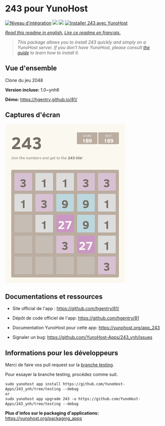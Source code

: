 # 243 pour YunoHost

[![Niveau d'intégration](https://dash.yunohost.org/integration/243.svg)](https://dash.yunohost.org/appci/app/243) ![](https://ci-apps.yunohost.org/ci/badges/243.status.svg)  ![](https://ci-apps.yunohost.org/ci/badges/243.maintain.svg)
[![Installer 243 avec YunoHost](https://install-app.yunohost.org/install-with-yunohost.svg)](https://install-app.yunohost.org/?app=243)

*[Read this readme in english.](./README.md)*
*[Lire ce readme en français.](./README_fr.md)*

> *This package allows you to install 243 quickly and simply on a YunoHost server.
If you don't have YunoHost, please consult [the guide](https://yunohost.org/#/install) to learn how to install it.*

## Vue d'ensemble

Clone du jeu 2048

**Version incluse:** 1.0~ynh6

**Démo:** https://hgentry.github.io/81/


## Captures d'écran


   ![](./doc/screenshots/Screenshot-243.jpg)





## Documentations et ressources

* Site official de l'app : https://github.com/hgentry/81/


* Dépôt de code officiel de l'app:  https://github.com/hgentry/81
* Documentation YunoHost pour cette app: https://yunohost.org/app_243
* Signaler un bug: https://github.com/YunoHost-Apps/243_ynh/issues

## Informations pour les développeurs

Merci de faire vos pull request sur la [branche testing](https://github.com/YunoHost-Apps/243_ynh/tree/testing).

Pour essayer la branche testing, procédez comme suit.
```
sudo yunohost app install https://github.com/YunoHost-Apps/243_ynh/tree/testing --debug
or
sudo yunohost app upgrade 243 -u https://github.com/YunoHost-Apps/243_ynh/tree/testing --debug
```

**Plus d'infos sur le packaging d'applications:** https://yunohost.org/packaging_apps